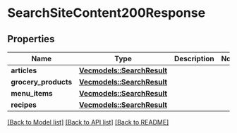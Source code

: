 # SearchSiteContent200Response

## Properties

Name | Type | Description | Notes
------------ | ------------- | ------------- | -------------
**articles** | [**Vec<models::SearchResult>**](SearchResult.md) |  | 
**grocery_products** | [**Vec<models::SearchResult>**](SearchResult.md) |  | 
**menu_items** | [**Vec<models::SearchResult>**](SearchResult.md) |  | 
**recipes** | [**Vec<models::SearchResult>**](SearchResult.md) |  | 

[[Back to Model list]](../README.md#documentation-for-models) [[Back to API list]](../README.md#documentation-for-api-endpoints) [[Back to README]](../README.md)


